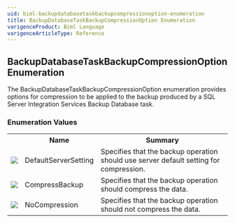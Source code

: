 ```yaml
---
uid: biml-backupdatabasetaskbackupcompressionoption-enumeration
title: BackupDatabaseTaskBackupCompressionOption Enumeration
varigenceProduct: Biml Language
varigenceArticleType: Reference
---
```


## BackupDatabaseTaskBackupCompressionOption Enumeration<div class="LanguageSummary"><div class ="SummaryItem">The BackupDatabaseTaskBackupCompressionOption enumeration provides options for compression to be applied to the backup produced by a SQL Server Integration Services Backup Database task.</div></div><div class="EnumValueGroup">### Enumeration Values<table id="EnumValue" class="MemberList"><tbody><tr><th class="MemberTypeIconColumnHeader">&nbsp;</th><th class="MemberNameColumnHeader">Name</th><th class="MemberSummaryColumnHeader">Summary</th></tr><tr class="cd0"><td align="center" class="MemberTypeIcon"><img src="enumValue.png"></img></td><td class="MemberName">DefaultServerSetting</td><td class="MemberSummary"><div class ="SummaryItem">Specifies that the backup operation should use server default setting for compression.</div></td></tr><tr class="cd1"><td align="center" class="MemberTypeIcon"><img src="enumValue.png"></img></td><td class="MemberName">CompressBackup</td><td class="MemberSummary"><div class ="SummaryItem">Specifies that the backup operation should compress the data.</div></td></tr><tr class="cd0"><td align="center" class="MemberTypeIcon"><img src="enumValue.png"></img></td><td class="MemberName">NoCompression</td><td class="MemberSummary"><div class ="SummaryItem">Specifies that the backup operation should not compress the data.</div></td></tr></tbody></table></div>
